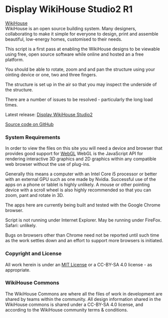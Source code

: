 Display WikiHouse Studio2 R1
===

<span style=display:none; >[View as web page]( http://theo-armour.github.io/theo-armour.testing/index.html#./display-wikihouse-studio2/readme.md# "view the files as apps." ) <input value="<< You are here" size=15 style="font:bold 11pt monospace;border-width:0;" ></span>  


[WikiHouse]( http://www.wikihouse.cc/ )  
WikiHouse is an open source building system. Many designers, collaborating to make it simple for everyone to design, print and assemble beautiful, low-energy homes, customised to their needs.

This script is a first pass at enabling the WikiHouse designs to be viewable using free, open source software while online and hosted an a free platform.
 
You should be able to rotate, zoom and and pan the structure using your ointing device or one, two and three fingers.

The structure is set up in the air so that you may inspect the underside of the structure.

There are a number of issues to be resolved - particularly the long load times. 

Latest release: [Display WikiHouse Studio2]( http://theo-armour.github.io/theo-armour.testing/display-wikihouse-studio2/display-wikihouse-studio2-r1.html )

[Source code on GitHub]( https://github.com/theo-armour/theo-armour.testing/tree/gh-pages/display-wikihouse-studio2 )

### System Requirements

In order to view the files on this site you will need a device and browser that provides good support for [WebGL](http://get.webgl.org/)
WebGL is the JavaScript API for rendering interactive 3D graphics and 2D graphics within any compatible web browser without the use of plug-ins. 

Generally this means a computer with an Intel Core i5 processor or better with an external GPU such as one made by Nvidia. 
Successful use of the apps on a phone or tablet is highly unlikely. 
A mouse or other pointing device with a scroll wheel is also highly recommended so that you can zoom, pant and rotate in 3D.
 
The apps here are currently being built and tested with the Google Chrome browser. 

Script is not running under Internet Explorer. May be running under FireFox. Safari: unlikely.

Bugs on browsers other than Chrome need not be reported until such time as the work settles down and an effort to support more browsers is initiated.

### Copyright and License
All work herein is under an [MIT License](http://jaanga.github.io/libs/jaanga-copyright-and-mit-license.md) 
or a CC-BY-SA 4.0 license - as appropriate.

### WikiHouse Commons
The WikiHouse Commons are where all the files of work in development are shared by teams within the community. 
All design information shared in the WikiHouse commons is shared under a CC-BY-SA 4.0 license, and according to the WikiHouse community terms & conditions.